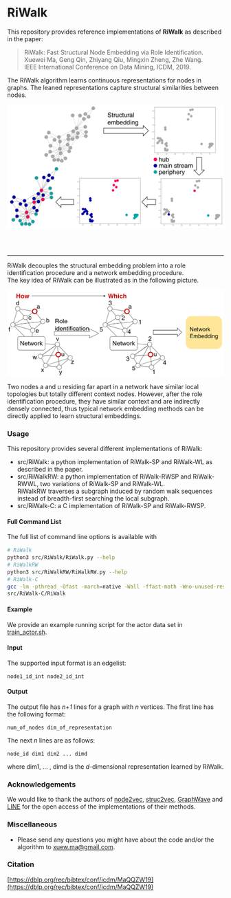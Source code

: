 # RiWalk


This repository provides reference implementations of **RiWalk** as described in the paper:<br>
> RiWalk: Fast Structural Node Embedding via Role Identification.<br>
> Xuewei Ma, Geng Qin, Zhiyang Qiu, Mingxin Zheng, Zhe Wang.<br>
> IEEE International Conference on Data Mining, ICDM, 2019.<br>

The RiWalk algorithm learns continuous representations for nodes in graphs. The leaned representations capture structural similarities between nodes.  

<p align="center">
<img style="float: center;" src="figures/structural-embedding.png">
</p>

<br/>
<br/>

---

RiWalk decouples the structural embedding problem into a role identification procedure and a network embedding procedure. <br/>
The key idea of RiWalk can be illustrated as in the following picture. 
<p align="center">
<img style="float: center" src="figures/key-idea.png">
</p>

Two nodes a and u residing far apart in a network have similar local topologies but totally different context nodes. However, after the role identification procedure, they have similar context and are indirectly densely connected, thus typical network embedding methods can be directly applied to learn structural embeddings.

### Usage
This repository provides several different implementations of RiWalk:
- src/RiWalk: a python implementation of RiWalk-SP and RiWalk-WL as described in the paper.
- src/RiWalkRW: a python implementation of RiWalk-RWSP and RiWalk-RWWL, two variations of RiWalk-SP and RiWalk-WL.<br/> RiWalkRW traverses a subgraph induced by random walk sequences instead of breadth-first searching the local subgraph.
- src/RiWalk-C: a C implementation of RiWalk-SP and RiWalk-RWSP. 

#### Full Command List
The full list of command line options is available with 
```	bash
# RiWalk
python3 src/RiWalk/RiWalk.py --help  
# RiWalkRW
python3 src/RiWalkRW/RiWalkRW.py --help  
# RiWalk-C
gcc -lm -pthread -Ofast -march=native -Wall -ffast-math -Wno-unused-result src/RiWalk-C/RiWalk.c -o src/RiWalk-C/RiWalk
src/RiWalk-C/RiWalk  
```

#### Example
We provide an example running script for the actor data set in [train_actor.sh](train_actor.sh).

#### Input
The supported input format is an edgelist:
```text
node1_id_int node2_id_int
```

#### Output
The output file has *n+1* lines for a graph with *n* vertices. 
The first line has the following format:
```text
num_of_nodes dim_of_representation
```
The next *n* lines are as follows:
```text	
node_id dim1 dim2 ... dimd
```
where dim1, ... , dimd is the *d*-dimensional representation learned by RiWalk.

### Acknowledgements
We would like to thank the authors of [node2vec](https://github.com/aditya-grover/node2vec), [struc2vec](https://github.com/leoribeiro/struc2vec), [GraphWave](https://github.com/snap-stanford/graphwave) and [LINE](https://github.com/tangjianpku/LINE) for the open access of the implementations of their methods.

### Miscellaneous
- Please send any questions you might have about the code and/or the algorithm to <xuew.ma@gmail.com>.

###  Citation
[https://dblp.org/rec/bibtex/conf/icdm/MaQQZW19](https://dblp.org/rec/bibtex/conf/icdm/MaQQZW19)
